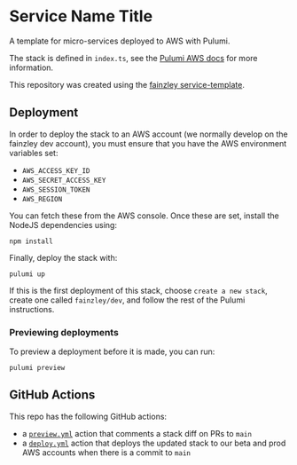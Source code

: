 # Service Name Title

A template for micro-services deployed to AWS with Pulumi.

The stack is defined in `index.ts`, see the [Pulumi AWS docs](https://www.pulumi.com/registry/packages/aws/) for more information.

This repository was created using the [fainzley service-template](https://github.com/fainzley/service-template).

## Deployment

In order to deploy the stack to an AWS account (we normally develop on the fainzley dev account), you must ensure that you have the AWS environment variables set:

- `AWS_ACCESS_KEY_ID`
- `AWS_SECRET_ACCESS_KEY`
- `AWS_SESSION_TOKEN`
- `AWS_REGION`

You can fetch these from the AWS console. Once these are set, install the NodeJS dependencies using:

```
npm install
```

Finally, deploy the stack with:

```
pulumi up
```

If this is the first deployment of this stack, choose `create a new stack`, create one called `fainzley/dev`, and follow the rest of the Pulumi instructions.

### Previewing deployments

To preview a deployment before it is made, you can run:

```
pulumi preview
```

## GitHub Actions

This repo has the following GitHub actions:
- a [`preview.yml`](./.github/workflows/preview.yml) action that comments a stack diff on PRs to `main`
- a [`deploy.yml`](./.github/workflows/deploy.yml) action that deploys the updated stack to our beta and prod AWS accounts when there is a commit to `main`

